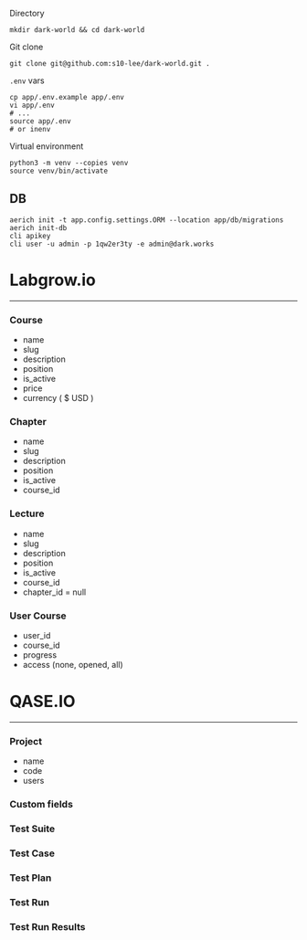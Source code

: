 Directory
  
```
mkdir dark-world && cd dark-world
```

Git clone
```shell
git clone git@github.com:s10-lee/dark-world.git .
```

`.env` vars
```shell
cp app/.env.example app/.env
vi app/.env
# ...
source app/.env
# or inenv
```

Virtual environment
```shell
python3 -m venv --copies venv
source venv/bin/activate
```





## DB
```shell
aerich init -t app.config.settings.ORM --location app/db/migrations
aerich init-db
cli apikey
cli user -u admin -p 1qw2er3ty -e admin@dark.works
```


# Labgrow.io
___

### Course
- name
- slug
- description
- position
- is_active
- price
- currency ( $ USD )

### Chapter
- name
- slug
- description
- position
- is_active
- course_id

### Lecture
- name
- slug
- description
- position
- is_active
- course_id
- chapter_id = null

### User Course
- user_id
- course_id
- progress
- access (none, opened, all)



# QASE.IO
___
### Project
- name
- code
- users

### Custom fields

### Test Suite

### Test Case

### Test Plan

### Test Run

### Test Run Results